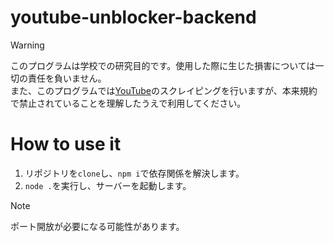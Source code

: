 # youtube-unblocker-backend

> [!warning]
> このプログラムは学校での研究目的です。使用した際に生じた損害については一切の責任を負いません。  
> また、このプログラムでは[YouTube](https://www.youtube.com)のスクレイピングを行いますが、本来規約で禁止されていることを理解したうえで利用してください。  

# How to use it
1. リポジトリを`clone`し、`npm i`で依存関係を解決します。
2. `node .`を実行し、サーバーを起動します。

> [!note]
> ポート開放が必要になる可能性があります。
